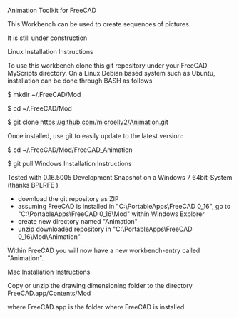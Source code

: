 Animation Toolkit for FreeCAD

This Workbench can be used to create sequences of pictures.

It is still under construction

Linux Installation Instructions

To use this workbench clone this git repository under your FreeCAD MyScripts directory. On a Linux Debian based system such as Ubuntu, installation can be done through BASH as follows

$ mkdir ~/.FreeCAD/Mod

$ cd ~/.FreeCAD/Mod

$ git clone https://github.com/microelly2/Animation.git

Once installed, use git to easily update to the latest version:

$ cd ~/.FreeCAD/Mod/FreeCAD_Animation

$ git pull
Windows Installation Instructions

Tested with 0.16.5005 Development Snapshot on a Windows 7 64bit-System (thanks BPLRFE )

- download the git repository as ZIP
- assuming FreeCAD is installed in "C:\PortableApps\FreeCAD 0_16", go to "C:\PortableApps\FreeCAD 0_16\Mod" within Windows Explorer
- create new directory named "Animation"
- unzip downloaded repository in "C:\PortableApps\FreeCAD 0_16\Mod\Animation"

Within FreeCAD you will now have a new workbench-entry called "Animation".

Mac Installation Instructions

Copy or unzip the drawing dimensioning folder to the directory FreeCAD.app/Contents/Mod

where FreeCAD.app is the folder where FreeCAD is installed.


